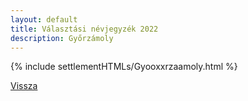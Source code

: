 ```yaml
---
layout: default
title: Választási névjegyzék 2022
description: Győrzámoly
---
```


{% include settlementHTMLs/Gyooxxrzaamoly.html %}

[Vissza](../)